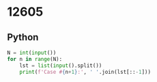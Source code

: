 # 12605

## Python

```python
N = int(input())
for n in range(N):
    lst = list(input().split())
    print(f'Case #{n+1}:', ' '.join(lst[::-1]))
```
